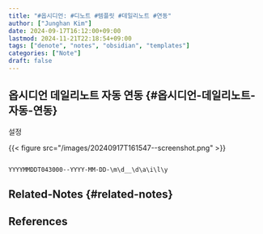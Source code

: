 ```yaml
---
title: "#옵시디언: #디노트 #템플릿 #데일리노트 #연동"
author: ["Junghan Kim"]
date: 2024-09-17T16:12:00+09:00
lastmod: 2024-11-21T22:18:54+09:00
tags: ["denote", "notes", "obsidian", "templates"]
categories: ["Note"]
draft: false
---
```


<!--more-->


## 옵시디언 데일리노트 자동 연동 {#옵시디언-데일리노트-자동-연동}

설정

{{< figure src="/images/20240917T161547--screenshot.png" >}}

```text

YYYYMMDDT043000--YYYY-MM-DD-\m\d__\d\a\i\l\y

```


## Related-Notes {#related-notes}

## References

<style>.csl-entry{text-indent: -1.5em; margin-left: 1.5em;}</style><div class="csl-bib-body">
</div>
